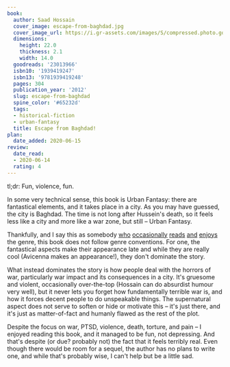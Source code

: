 ```yaml
---
book:
  author: Saad Hossain
  cover_image: escape-from-baghdad.jpg
  cover_image_url: https://i.gr-assets.com/images/S/compressed.photo.goodreads.com/books/1417045270l/23013966._SX98_.jpg
  dimensions:
    height: 22.0
    thickness: 2.1
    width: 14.0
  goodreads: '23013966'
  isbn10: '1939419247'
  isbn13: '9781939419248'
  pages: 304
  publication_year: '2012'
  slug: escape-from-baghdad
  spine_color: '#65232d'
  tags:
  - historical-fiction
  - urban-fantasy
  title: Escape from Baghdad!
plan:
  date_added: 2020-06-15
review:
  date_read:
  - 2020-06-14
  rating: 4
---
```


tl;dr: Fun, violence, fun.

In some very technical sense, this book is Urban Fantasy: there are fantastical elements, and it takes place in a city.
As you may have guessed, the city is Baghdad. The time is not long after Hussein's death, so it feels less like a city
and more like a war zone, but still – Urban Fantasy.

Thankfully, and I say this as somebody [who](https://books.rixx.de/reviews/2017/moon-over-soho)
[occasionally](https://books.rixx.de/reviews/by-series/#The%20Dresden%20Files)
[reads](https://books.rixx.de/reviews/2018/sandman-slim) [and](https://books.rixx.de/reviews/2016/anansi-boys)
[enjoys](https://books.rixx.de/sergei-lukyanenko/) the genre, this book does not follow genre
conventions. For one, the fantastical aspects make their appearance late and while they are really cool (<span
class="spoilers">Avicenna makes
an appearance!</span>), they don't dominate the story.

What instead dominates the story is how people deal with the horrors of war, particularly war impact and its
consequences in a city. It's gruesome and violent, occasionally over-the-top (Hossain can do absurdist humour very
well), but it never lets you forget how fundamentally terrible war is, and how it forces decent people to do unspeakable
things. The supernatural aspect does not serve to soften or hide or motivate this – it's just there, and it's just as
matter-of-fact and humanly flawed as the rest of the plot.

Despite the focus on war, PTSD, violence, death, torture, and pain – I enjoyed reading this book, and it managed to be
fun, not depressing. And that's despite (or due? probably not) the fact that it feels terribly real. Even though there
would be room for a sequel, the author has no plans to write one, and while that's probably wise, I can't help but be a
little sad.
